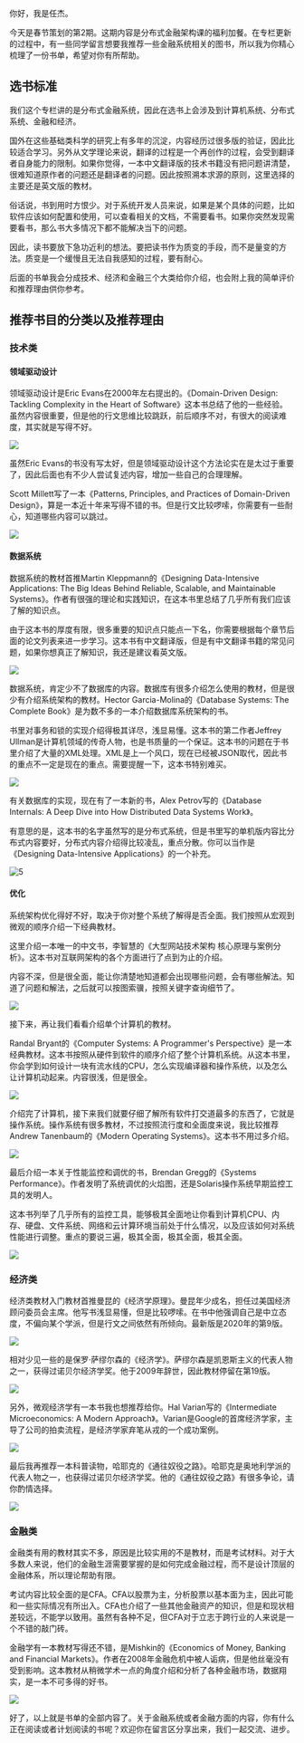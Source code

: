 你好，我是任杰。

今天是春节策划的第2期。这期内容是分布式金融架构课的福利加餐。在专栏更新的过程中，有一些同学留言想要我推荐一些金融系统相关的图书，所以我为你精心梳理了一份书单，希望对你有所帮助。

## 选书标准

我们这个专栏讲的是分布式金融系统，因此在选书上会涉及到计算机系统、分布式系统、金融和经济。

国外在这些基础类科学的研究上有多年的沉淀，内容经历过很多版的验证，因此比较适合学习。另外从文学理论来说，翻译的过程是一个再创作的过程，会受到翻译者自身能力的限制。如果你觉得，一本中文翻译版的技术书籍没有把问题讲清楚，很难知道原作者的问题还是翻译者的问题。因此按照溯本求源的原则，这里选择的主要还是英文版的教材。

俗话说，书到用时方恨少。对于系统开发人员来说，如果是某个具体的问题，比如软件应该如何配置和使用，可以查看相关的文档，不需要看书。如果你突然发现需要看书，那么书大多情况下都不能解决当下的问题。

因此，读书要放下急功近利的想法。要把读书作为质变的手段，而不是量变的方法。质变是一个缓慢且无法自我感知的过程，要有耐心。

后面的书单我会分成技术、经济和金融三个大类给你介绍，也会附上我的简单评价和推荐理由供你参考。

## 推荐书目的分类以及推荐理由

### 技术类

#### 领域驱动设计

领域驱动设计是Eric Evans在2000年左右提出的。《Domain-Driven Design: Tackling Complexity in the Heart of Software》这本书总结了他的一些经验。虽然内容很重要，但是他的行文思维比较跳跃，前后顺序不对，有很大的阅读难度，其实就是写得不好。

![](https://static001.geekbang.org/resource/image/f8/40/f890a0dbfc66dd6d588609866fea9a40.jpg?wh=1177*564)

虽然Eric Evans的书没有写太好，但是领域驱动设计这个方法论实在是太过于重要了，因此后面也有不少人尝试复述内容，增加一些自己的合理理解。

Scott Millett写了一本《Patterns, Principles, and Practices of Domain-Driven Design》，算是一本近十年来写得不错的书。但是行文比较啰嗦，你需要有一些耐心，知道哪些内容可以跳过。

![](https://static001.geekbang.org/resource/image/ff/ef/ffc48a92b97b23e027cb098bde7f82ef.jpg?wh=1177*564)

#### 数据系统

数据系统的教材首推Martin Kleppmann的《Designing Data-Intensive Applications: The Big Ideas Behind Reliable, Scalable, and Maintainable Systems》。作者有很强的理论和实践知识，在这本书里总结了几乎所有我们应该了解的知识点。

由于这本书的厚度有限，很多重要的知识点只能点一下名，你需要根据每个章节后面的论文列表来进一步学习。这本书有中文翻译版，但是有中文翻译书籍的常见问题，如果你想真正了解知识，我还是建议看英文版。

![](https://static001.geekbang.org/resource/image/ab/03/ab014db880858381a22772ce31ff0b03.jpg?wh=1177*564)

数据系统，肯定少不了数据库的内容。数据库有很多介绍怎么使用的教材，但是很少有介绍系统架构的教材。Hector Garcia-Molina的《Database Systems: The Complete Book》是为数不多的一本介绍数据库系统架构的书。

书里对事务和锁的实现介绍得极其详尽，浅显易懂。这本书的第二作者Jeffrey Ullman是计算机领域的传奇人物，也是书质量的一个保证。这本书的问题在于书里介绍了大量的XML处理。XML是上一个风口，现在已经被JSON取代，因此书的重点不一定是现在的重点。需要提醒一下，这本书特别难买。

![](https://static001.geekbang.org/resource/image/9a/2e/9a510cbf403b26133bf19f6c2f7b0f2e.jpg?wh=1177*564)

有关数据库的实现，现在有了一本新的书，Alex Petrov写的《Database Internals: A Deep Dive into How Distributed Data Systems Work》。

有意思的是，这本书的名字虽然写的是分布式系统，但是书里写的单机版内容比分布式内容要好，分布式内容介绍得比较凌乱，重点分散。你可以当作是《Designing Data-Intensive Applications》的一个补充。

![5](https://static001.geekbang.org/resource/image/7f/63/7f74d3e07e20cc19c52b3f645c71b663.jpg?wh=1177*564)

#### 优化

系统架构优化得好不好，取决于你对整个系统了解得是否全面。我们按照从宏观到微观的顺序介绍一下经典教材。

这里介绍一本唯一的中文书，李智慧的《大型网站技术架构 核心原理与案例分析》。这本书对互联网架构的各个方面进行了点到为止的介绍。

内容不深，但是很全面，能让你清楚地知道都会出现哪些问题，会有哪些解法。知道了问题和解法，之后就可以按图索骥，按照关键字查询细节了。

![](https://static001.geekbang.org/resource/image/bb/d8/bb8384d8e1d7e76e8ff13ea6e5686dd8.jpg?wh=1177*564)

接下来，再让我们看看介绍单个计算机的教材。

Randal Bryant的《Computer Systems: A Programmer's Perspective》是一本经典教材。这本书按照从硬件到软件的顺序介绍了整个计算机系统。从这本书里，你会学到如何设计一块有流水线的CPU，怎么实现编译器和操作系统，以及怎么让计算机动起来。内容很浅，但是很全。

![](https://static001.geekbang.org/resource/image/97/2c/97a5538a9b1e5b5ab997b61433cb152c.jpg?wh=1177*564)

介绍完了计算机，接下来我们就要仔细了解所有软件打交道最多的东西了，它就是操作系统。操作系统有很多教材，不过按照流行度和全面度来说，我比较推荐Andrew Tanenbaum的《Modern Operating Systems》。这本书不用过多介绍。

![](https://static001.geekbang.org/resource/image/09/b1/09d98b6052aa3f216ff9bca4b254ccb1.jpg?wh=1177*564)

最后介绍一本关于性能监控和调优的书，Brendan Gregg的《Systems Performance》。作者发明了系统调优的火焰图，还是Solaris操作系统早期监控工具的发明人。

这本书列举了几乎所有的监控工具，能够极其全面地让你看到计算机CPU、内存、硬盘、文件系统、网络和云计算环境当前处于什么情况，以及应该如何对系统性能进行调整。重点的要说三遍，极其全面，极其全面，极其全面。

![](https://static001.geekbang.org/resource/image/8f/2a/8f8147yy2afc66868c91d1b21fyyf82a.jpg?wh=1177*564)

### 经济类

经济类教材入门教材首推曼昆的《经济学原理》。曼昆年少成名，担任过美国经济顾问委员会主席。他写书浅显易懂，但是比较啰嗦。在书中他强调自己是中立态度，不偏向某个学派，但是行文之间依然有所倾向。最新版是2020年的第9版。

![](https://static001.geekbang.org/resource/image/2a/65/2a65ea4b08213aab476406c13f6f2465.jpg?wh=1177*564)

相对少见一些的是保罗·萨缪尔森的《经济学》。萨缪尔森是凯恩斯主义的代表人物之一，获得过诺贝尔经济学奖。他于2009年辞世，因此教材停留在第19版。

![](https://static001.geekbang.org/resource/image/38/ec/38ba9d030ec4fcb9c3c06511720e0cec.jpg?wh=1177*564)

另外，微观经济学有一本书我也想推荐给你。Hal Varian写的《Intermediate Microeconomics: A Modern Approach》。Varian是Google的首席经济学家，主导了公司的拍卖流程，是经济学家弃笔从戎的一个成功案例。

![](https://static001.geekbang.org/resource/image/31/e8/316e75f741c7yy1a67dd83e34af5d2e8.jpg?wh=1177*564)

最后我再推荐一本科普读物，哈耶克的《通往奴役之路》。哈耶克是奥地利学派的代表人物之一，也获得过诺贝尔经济学奖。他的《通往奴役之路》有很多争论，请你酌情选择。

![](https://static001.geekbang.org/resource/image/7f/f0/7fa51796ccbc29ab8a6cf02a8e9e32f0.jpg?wh=1177*564)

### 金融类

金融类有用的教材其实不多，原因是比较实用的不是教材，而是考试材料。对于大多数人来说，他们的金融生涯需要掌握的是如何完成金融过程，而不是设计顶层的金融体系，所以理论帮助有限。

考试内容比较全面的是CFA。CFA以股票为主，分析股票以基本面为主，因此可能和一些实际情况有所出入。CFA也介绍了一些其他金融资产的知识，但是和现状相差较远，不能学以致用。虽然有各种不足，但CFA对于立志于跨行业的人来说是一个不错的敲门砖。

金融学有一本教材写得还不错，是Mishkin的《Economics of Money, Banking and Financial Markets》。作者在2008年金融危机中被人诟病，但是他丝毫没有受到影响。这本教材从稍微学术一点的角度介绍和分析了各种金融市场，数据翔实，是一本不可多得的好书。

![](https://static001.geekbang.org/resource/image/f2/1c/f219a1b559d5158cb5353358f3969c1c.jpg?wh=1177*564)

好了，以上就是书单的全部内容了。关于金融系统或者金融方面的内容，你有什么正在阅读或者计划阅读的书呢？欢迎你在留言区分享出来，我们一起交流、进步。